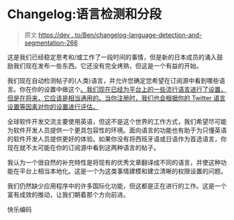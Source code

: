# Changelog:语言检测和分段

> 原文:[https://dev . to/Ben/changelog-language-detection-and-segmentation-266](https://dev.to/ben/changelog-language-detection-and-segmentation-266)

这是我们已经稳定思考和/或工作了一段时间的事情，但是新的日本成员的涌入鼓励我们现在发布一些东西。它还没有完全烤熟，但这是一个有益的开始。

我们现在自动检测帖子的(人类)语言，并允许您确定您希望在订阅源中看到哪些语言。你在你的设置中做这个[。我们现在已经为平台上的一些流行语言进行了设置，但是在将来，它应该是相当通用的。当你注册时，我们也会根据你的 Twitter 语言设置等因素对你的设置进行评估。](https://dev.to/settings/misc)

全球软件开发交流主要使用英语，但这不是这个世界的工作方式，我们希望尽可能为软件开发人员提供一个更具包容性的环境。面向语言的功能也有助于为只懂英语的软件开发人员提供更好的体验。如果你没有将西班牙语或日语作为首选语言，你现在就不太可能在你的订阅源中看到这两种语言的帖子。

我认为一个很自然的补充特性是将现有的优秀文章翻译成不同的语言，并使这种功能在平台上相当本地化。这是一个为这类事情建模和建立清晰的权限设置的问题。

我们仍然缺少应用程序中的许多国际化功能，但这都是正在进行的工作。这是一个富有成效的推动，让我们朝着那个方向前进。

快乐编码